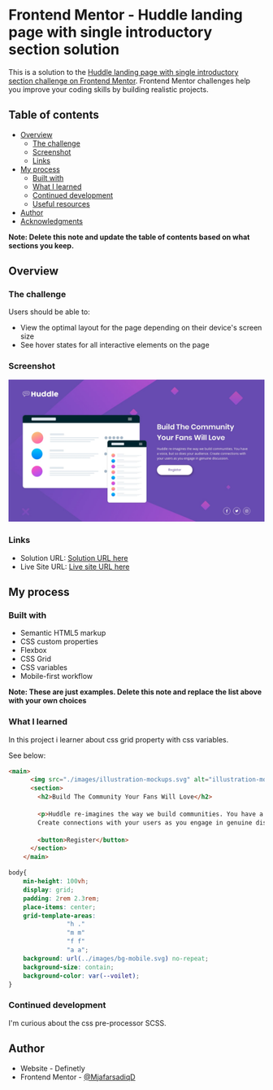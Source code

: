 # Frontend Mentor - Huddle landing page with single introductory section solution

This is a solution to the [Huddle landing page with single introductory section challenge on Frontend Mentor](https://www.frontendmentor.io/challenges/huddle-landing-page-with-a-single-introductory-section-B_2Wvxgi0). Frontend Mentor challenges help you improve your coding skills by building realistic projects. 

## Table of contents

- [Overview](#overview)
  - [The challenge](#the-challenge)
  - [Screenshot](#screenshot)
  - [Links](#links)
- [My process](#my-process)
  - [Built with](#built-with)
  - [What I learned](#what-i-learned)
  - [Continued development](#continued-development)
  - [Useful resources](#useful-resources)
- [Author](#author)
- [Acknowledgments](#acknowledgments)

**Note: Delete this note and update the table of contents based on what sections you keep.**

## Overview

### The challenge

Users should be able to:

- View the optimal layout for the page depending on their device's screen size
- See hover states for all interactive elements on the page

### Screenshot

![](./design/desktop-design.jpg)

### Links

- Solution URL: [Solution URL here](https://www.frontendmentor.io/solutions/huddle-landing-page-F51qLan0YP)
- Live Site URL: [Live site URL here](https://ashraful-fuqha.github.io/huddle-landing-page/)

## My process

### Built with

- Semantic HTML5 markup
- CSS custom properties
- Flexbox
- CSS Grid
- CSS variables
- Mobile-first workflow

**Note: These are just examples. Delete this note and replace the list above with your own choices**

### What I learned

In this project i learner about css grid property with css variables.

See below:

```html
<main>
      <img src="./images/illustration-mockups.svg" alt="illustration-mockups">
      <section>
        <h2>Build The Community Your Fans Will Love</h2>

        <p>Huddle re-imagines the way we build communities. You have a voice, but so does your audience. 
        Create connections with your users as you engage in genuine discussion.</p> 

        <button>Register</button>
      </section>
    </main>
```
```css
body{
    min-height: 100vh;
    display: grid;
    padding: 2rem 2.3rem;
    place-items: center;
    grid-template-areas: 
                "h ."
                "m m"
                "f f"
                "a a";
    background: url(../images/bg-mobile.svg) no-repeat;
    background-size: contain;
    background-color: var(--voilet);
}

```

### Continued development

I'm curious about the css pre-processor SCSS.


## Author

- Website - Definetly
- Frontend Mentor - [@MjafarsadiqD](https://www.frontendmentor.io/profile/Ashraful-Fuqha)